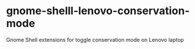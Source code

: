 # gnome-shelll-lenovo-conservation-mode
Gnome Shell extensions for toggle conservation mode on Lenovo laptop
